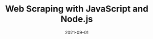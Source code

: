 ---
date: 2021-09-01
publisher: zenrowshq
tags:
  - javascript
  - nodejs
target_url: https://www.zenrows.com/blog/web-scraping-with-javascript-and-nodejs
title: Web Scraping with JavaScript and Node.js
---